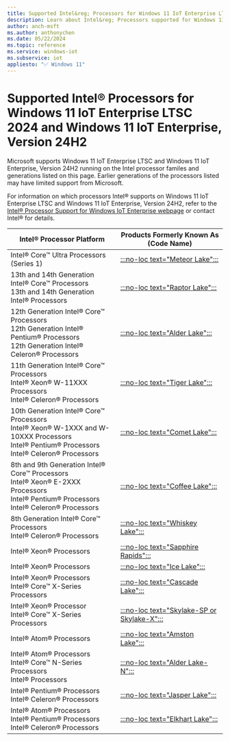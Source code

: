 ```yaml
---
title: Supported Intel&reg; Processors for Windows 11 IoT Enterprise LTSC 2024 and Windows 11 IoT Enterprise, Version 24H2
description: Learn about Intel&reg; Processors supported for Windows 11 IoT Enterprise LTSC 2024 and Windows 11 IoT Enterprise, Version 24H2
author: anch-msft
ms.author: anthonychen
ms.date: 05/22/2024
ms.topic: reference
ms.service: windows-iot
ms.subservice: iot
appliesto: "✅ Windows 11"
---
```


# Supported Intel&reg; Processors for Windows 11 IoT Enterprise LTSC 2024 and Windows 11 IoT Enterprise, Version 24H2

Microsoft supports Windows 11 IoT Enterprise LTSC and Windows 11 IoT Enterprise, Version 24H2 running on the Intel processor familes and generations listed on this page. Earlier generations of the processors listed may have limited support from Microsoft.

For information on which processors Intel&reg; supports on Windows 11 IoT Enterprise LTSC and Windows 11 IoT Enterprise, Version 24H2, refer to the [Intel&reg; Processor Support for Windows IoT Enterprise webpage](https://www.intel.com/content/www/us/en/internet-of-things/window-processor-server-support.html) or contact Intel&reg; for details.

| Intel&reg; Processor Platform | Products Formerly Known As (Code Name) |
|---|---|
|Intel&reg; Core&trade; Ultra Processors (Series 1)| [:::no-loc text="Meteor Lake":::](https://ark.intel.com/content/www/us/en/ark/products/codename/90353/products-formerly-meteor-lake.html) |
|13th and 14th Generation Intel&reg; Core&trade; Processors</br> 13th and 14th Generation Intel&reg; Processors</br> | [:::no-loc text="Raptor Lake":::](https://ark.intel.com/content/www/us/en/ark/products/codename/215599/products-formerly-raptor-lake.html) |
|12th Generation Intel&reg; Core&trade; Processors</br> 12th Generation Intel&reg; Pentium&reg; Processors</br> 12th Generation Intel&reg; Celeron&reg; Processors</br>| [:::no-loc text="Alder Lake":::](https://ark.intel.com/content/www/us/en/ark/products/codename/147470/products-formerly-alder-lake.html) |
|11th Generation Intel&reg; Core&trade; Processors</br> Intel&reg; Xeon&reg; W-11XXX Processors</br> Intel&reg; Celeron&reg; Processors</br>| [:::no-loc text="Tiger Lake":::](https://ark.intel.com/content/www/us/en/ark/products/codename/88759/products-formerly-tiger-lake.html) |
|10th Generation Intel&reg; Core&trade; Processors</br> Intel&reg; Xeon&reg; W-1XXX and W-10XXX Processors</br> Intel&reg; Pentium&reg; Processors</br> Intel&reg; Celeron&reg; Processors</br>| [:::no-loc text="Comet Lake":::](https://ark.intel.com/content/www/us/en/ark/products/codename/90354/products-formerly-comet-lake.html) |
|8th and 9th Generation Intel&reg; Core&trade; Processors</br> Intel&reg; Xeon&reg; E-2XXX Processors</br> Intel&reg; Pentium&reg; Processors</br> Intel&reg; Celeron&reg; Processors</br>| [:::no-loc text="Coffee Lake":::](https://ark.intel.com/content/www/us/en/ark/products/codename/97787/products-formerly-coffee-lake.html) |
|8th Generation Intel&reg; Core&trade; Processors</br> Intel&reg; Celeron&reg; Processors</br>| [:::no-loc text="Whiskey Lake":::](https://ark.intel.com/content/www/us/en/ark/products/codename/135883/products-formerly-whiskey-lake.html) |
|Intel&reg; Xeon&reg; Processors| [:::no-loc text="Sapphire Rapids":::](https://ark.intel.com/content/www/us/en/ark/products/codename/126212/products-formerly-sapphire-rapids.html) |
|Intel&reg; Xeon&reg; Processors| [:::no-loc text="Ice Lake":::](https://ark.intel.com/content/www/us/en/ark/products/codename/74979/products-formerly-ice-lake.html) |
|Intel&reg; Xeon&reg; Processors</br> Intel&reg; Core&trade; X-Series Processors | [:::no-loc text="Cascade Lake":::](https://ark.intel.com/content/www/us/en/ark/products/codename/124664/products-formerly-cascade-lake.html) |
|Intel&reg; Xeon&reg; Processor</br> Intel&reg; Core&trade; X-Series Processors | [:::no-loc text="Skylake-SP or Skylake-X":::](https://ark.intel.com/content/www/us/en/ark/products/codename/37572/products-formerly-skylake.html) |
|Intel&reg; Atom&reg; Processors</br> | [:::no-loc text="Amston Lake":::](https://ark.intel.com/content/www/us/en/ark/products/codename/235968/products-formerly-amston-lake.html) |
|Intel&reg; Atom&reg; Processors</br> Intel&reg; Core&trade; N-Series Processors</br> Intel&reg; Processors</br> | [:::no-loc text="Alder Lake-N":::](https://ark.intel.com/content/www/us/en/ark/products/codename/232598/products-formerly-alder-laken.html) |
|Intel&reg; Pentium&reg; Processors</br> Intel&reg; Celeron&reg; Processors</br> |[:::no-loc text="Jasper Lake":::](https://ark.intel.com/content/www/us/en/ark/products/codename/128823/products-formerly-jasper-lake.html)|
|Intel&reg; Atom&reg; Processors</br> Intel&reg; Pentium&reg; Processors</br> Intel&reg; Celeron&reg; Processors</br> | [:::no-loc text="Elkhart Lake":::](https://ark.intel.com/content/www/us/en/ark/products/codename/128825/products-formerly-elkhart-lake.html) |
